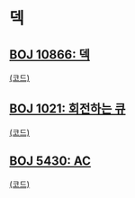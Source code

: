 # 덱

## [BOJ 10866: 덱](https://www.acmicpc.net/problem/10866)
[(코드)](https://github.com/DJ-archive/Algorithm-DataStructure/blob/main/0minyoung0/algorithm/07_덱/Boj10866.java)

## [BOJ 1021: 회전하는 큐](https://www.acmicpc.net/problem/1021)
[(코드)](https://github.com/DJ-archive/Algorithm-DataStructure/blob/main/0minyoung0/algorithm/07_덱/Boj1021.java)

## [BOJ 5430: AC](https://www.acmicpc.net/problem/5430)
[(코드)](https://github.com/DJ-archive/Algorithm-DataStructure/blob/main/0minyoung0/algorithm/07_덱/Boj5430.java)
